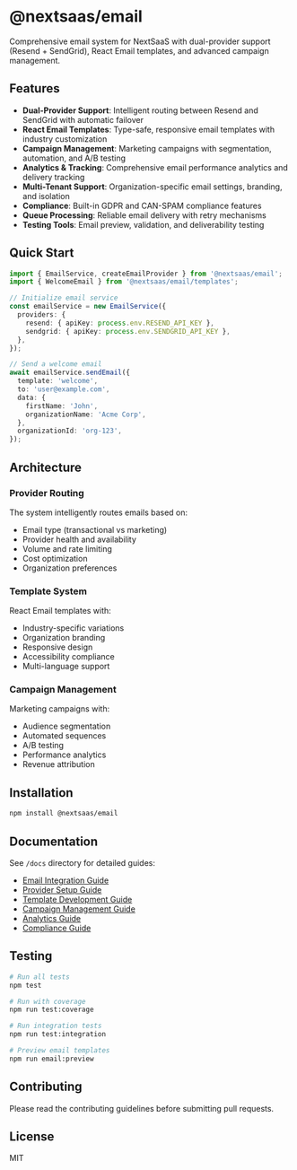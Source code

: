 # @nextsaas/email

Comprehensive email system for NextSaaS with dual-provider support (Resend + SendGrid), React Email templates, and advanced campaign management.

## Features

- **Dual-Provider Support**: Intelligent routing between Resend and SendGrid with automatic failover
- **React Email Templates**: Type-safe, responsive email templates with industry customization
- **Campaign Management**: Marketing campaigns with segmentation, automation, and A/B testing
- **Analytics & Tracking**: Comprehensive email performance analytics and delivery tracking
- **Multi-Tenant Support**: Organization-specific email settings, branding, and isolation
- **Compliance**: Built-in GDPR and CAN-SPAM compliance features
- **Queue Processing**: Reliable email delivery with retry mechanisms
- **Testing Tools**: Email preview, validation, and deliverability testing

## Quick Start

```typescript
import { EmailService, createEmailProvider } from '@nextsaas/email';
import { WelcomeEmail } from '@nextsaas/email/templates';

// Initialize email service
const emailService = new EmailService({
  providers: {
    resend: { apiKey: process.env.RESEND_API_KEY },
    sendgrid: { apiKey: process.env.SENDGRID_API_KEY },
  },
});

// Send a welcome email
await emailService.sendEmail({
  template: 'welcome',
  to: 'user@example.com',
  data: {
    firstName: 'John',
    organizationName: 'Acme Corp',
  },
  organizationId: 'org-123',
});
```

## Architecture

### Provider Routing

The system intelligently routes emails based on:
- Email type (transactional vs marketing)
- Provider health and availability
- Volume and rate limiting
- Cost optimization
- Organization preferences

### Template System

React Email templates with:
- Industry-specific variations
- Organization branding
- Responsive design
- Accessibility compliance
- Multi-language support

### Campaign Management

Marketing campaigns with:
- Audience segmentation
- Automated sequences
- A/B testing
- Performance analytics
- Revenue attribution

## Installation

```bash
npm install @nextsaas/email
```

## Documentation

See `/docs` directory for detailed guides:
- [Email Integration Guide](./docs/email-integration-guide.md)
- [Provider Setup Guide](./docs/provider-setup-guide.md)
- [Template Development Guide](./docs/template-development-guide.md)
- [Campaign Management Guide](./docs/campaign-management-guide.md)
- [Analytics Guide](./docs/analytics-guide.md)
- [Compliance Guide](./docs/compliance-guide.md)

## Testing

```bash
# Run all tests
npm test

# Run with coverage
npm run test:coverage

# Run integration tests
npm run test:integration

# Preview email templates
npm run email:preview
```

## Contributing

Please read the contributing guidelines before submitting pull requests.

## License

MIT
